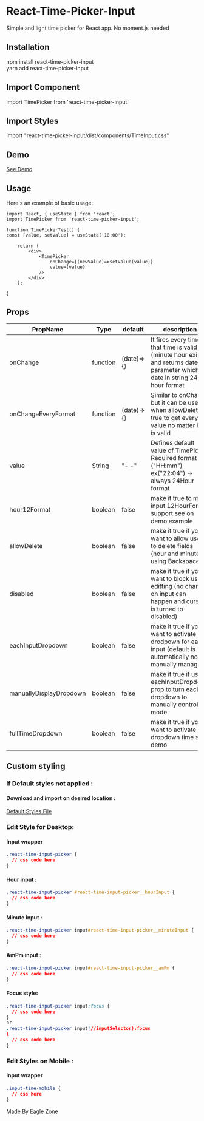 # React-Time-Picker-Input

Simple and light time picker for React app.
No moment.js needed

## Installation

npm install react-time-picker-input <br/>
yarn add react-time-picker-input

## Import Component

import TimePicker from 'react-time-picker-input'

## Import Styles

import "react-time-picker-input/dist/components/TimeInput.css"

## Demo

[See Demo](https://ornaldo-rp-r.github.io/react-time-picker-test/)

## Usage

Here's an example of basic usage:

```JSX
import React, { useState } from 'react';
import TimePicker from 'react-time-picker-input';

function TimePickerTest() {
const [value, setValue] = useState('10:00');

    return (
        <div>
            <TimePicker
                onChange={(newValue)=>setValue(value)}
                value={value}
            />
        </div>
    );

}
```

## Props

| PropName                | Type     | default    | description                                                                                                                   |
| ----------------------- | -------- | ---------- | ----------------------------------------------------------------------------------------------------------------------------- |
| onChange                | function | (date)=>{} | It fires every time that time is valid (minute hour exists) and returns date parameter which is date in string 24 hour format |
| onChangeEveryFormat     | function | (date)=>{} | Similar to onChange but it can be used when allowDelete is true to get every value no matter if it is valid                   |
| value                   | String   | "- -"      | Defines default value of TimePicker. Required format ("HH:mm") ex("22:04") -> always 24Hour format                            |
| hour12Format            | boolean  | false      | make it true to make input 12HourFormat support see on demo example                                                           |
| allowDelete             | boolean  | false      | make it true if you want to allow user to delete fields (hour and minutes) using Backspace                                    |
| disabled                | boolean  | false      | make it true if you want to block user editting (no change on input can happen and cursor is turned to disabled)              |
| eachInputDropdown       | boolean  | false      | make it true if you want to activate drodpown for each input (default is automatically not manually managed)                  |
| manuallyDisplayDropdown | boolean  | false      | make it true if use eachInputDropdown prop to turn each dropdown to manually controlled mode                                  |
| fullTimeDropdown        | boolean  | false      | make it true if you want to activate full dropdown time see demo                                                              |

## Custom styling

### If Default styles not applied :

#### Download and import on desired location :

[Default Styles File](https://github.com/Ornaldo-RP-R/React-Time-Picker-Input/blob/main/src/lib/components/TimeInput.css)

### Edit Style for Desktop:

#### Input wrapper

```css
.react-time-input-picker {
  // css code here
}
```

#### Hour input :

```css
.react-time-input-picker #react-time-input-picker__hourInput {
  // css code here
}
```

#### Minute input :

```css
.react-time-input-picker input#react-time-input-picker__minuteInput {
  // css code here
}
```

#### AmPm input :

```css
.react-time-input-picker input#react-time-input-picker__amPm {
  // css code here
}
```

#### Focus style:

```css
.react-time-input-picker input:focus {
  // css code here
}
or 
.react-time-input-picker input(//inputSelector):focus
{
  // css code here
}
```

### Edit Styles on Mobile :

#### Input wrapper

```css
.input-time-mobile {
  // css here
}
```

Made By
[Eagle Zone](https://eaglezone.al/)
